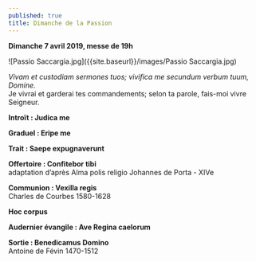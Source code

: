 ```yaml
---
published: true
title: Dimanche de la Passion
---
```

**Dimanche 7 avril 2019, messe de 19h**

![Passio Saccargia.jpg]({{site.baseurl}}/images/Passio Saccargia.jpg)

*Vivam et custodiam sermones tuos; vivifica me secundum verbum tuum, Domine.*  
Je vivrai et garderai tes commandements; selon ta parole, fais-moi vivre Seigneur.

**Introït : Judica me**

**Graduel : Eripe me**

**Trait : Saepe expugnaverunt**

**Offertoire : Confitebor tibi**  
adaptation d’après Alma polis religio Johannes de Porta - XIVe

**Communion : Vexilla regis**  
Charles de Courbes 1580-1628

**Hoc corpus**

**Audernier évangile : Ave Regina caelorum**  

**Sortie : Benedicamus Domino**  
Antoine de Févin  1470-1512
